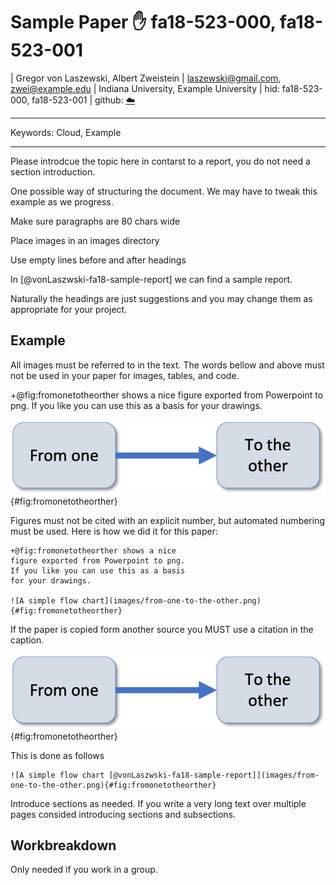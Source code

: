 # Sample Paper :hand: fa18-523-000, fa18-523-001

| Gregor von Laszewski, Albert Zweistein
| laszewski@gmail.com, zwei@example.edu
| Indiana University, Example University
| hid: fa18-523-000, fa18-523-001
| github: [:cloud:](https://github.com/cloudmesh-community/proceedings-fa18/blob/master/paper/paper.md)


---

Keywords: Cloud, Example

---

Please introdcue the topic here in contarst to a report, you do not
need a section introduction.

One possible way of structuring the document.
We may have to tweak this example as we progress.

Make sure paragraphs are 80 chars wide 

Place images in an images directory

Use empty lines before and after headings

In [@vonLaszwski-fa18-sample-report] we can find a sample report.

Naturally the headings are just suggestions and you may change them as
appropriate for your project.

## Example

All images must be referred to in the text. The words bellow and above
must not be used in your paper for images, tables, and code.

+@fig:fromonetotheorther shows a nice figure exported from Powerpoint
to png. If you like you can use this as a basis for your drawings.

![A simple flow chart](images/from-one-to-the-other.png){#fig:fromonetotheorther}

Figures must not be cited with an explicit number, but automated
numbering must be used. Here is how we did it for this paper:

```
+@fig:fromonetotheorther shows a nice
figure exported from Powerpoint to png.
If you like you can use this as a basis
for your drawings.

![A simple flow chart](images/from-one-to-the-other.png){#fig:fromonetotheorther}
```

If the paper is copied form another source you MUST use a citation in the caption. 

![A simple flow chart [@vonLaszwski-fa18-sample-report]](images/from-one-to-the-other.png){#fig:fromonetotheorther}

This is done as follows

```
![A simple flow chart [@vonLaszwski-fa18-sample-report]](images/from-one-to-the-other.png){#fig:fromonetotheorther}
```

Introduce sections as needed. If you write a very long text over
multiple pages consided introducing sections and subsections.

## Workbreakdown

Only needed if you work in a group.

